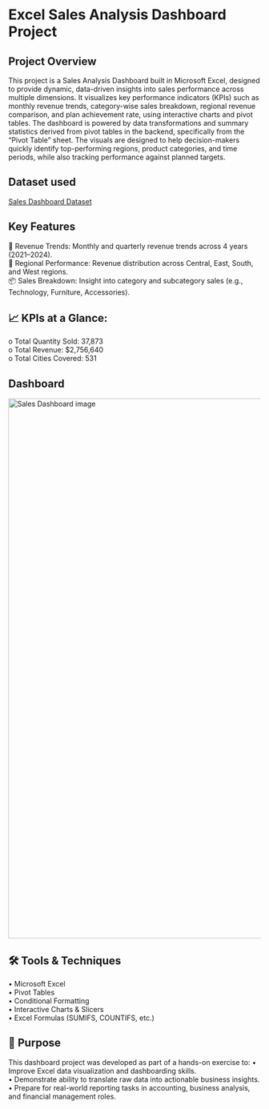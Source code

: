 # Excel Sales Analysis Dashboard Project

## Project Overview
This project is a Sales Analysis Dashboard built in Microsoft Excel, designed to provide dynamic, data-driven insights into sales performance across multiple dimensions. It visualizes key performance indicators (KPIs) such as monthly revenue trends, category-wise sales breakdown, regional revenue comparison, and plan achievement rate, using interactive charts and pivot tables.
The dashboard is powered by data transformations and summary statistics derived from pivot tables in the backend, specifically from the “Pivot Table” sheet. The visuals are designed to help decision-makers quickly identify top-performing regions, product categories, and time periods, while also tracking performance against planned targets.

## Dataset used
<a href=https://github.com/Aileswhale/Sales-dashboard/blob/master/Sales%20Dashboard.xlsm> Sales Dashboard Dataset</a>

## Key Features
📅 Revenue Trends: Monthly and quarterly revenue trends across 4 years (2021–2024). <br>
🧭 Regional Performance: Revenue distribution across Central, East, South, and West regions.<br>
📦 Sales Breakdown: Insight into category and subcategory sales (e.g., Technology, Furniture, Accessories).

## 📈 KPIs at a Glance:
o	Total Quantity Sold: 37,873<br>
o	Total Revenue: $2,756,640<br>
o	Total Cities Covered: 531

## Dashboard
<img width="1920" height="1079" alt="Sales Dashboard image" src="https://github.com/user-attachments/assets/feaa0c4b-6c6d-4f2c-a4d6-8f34e1f3103f" />

## 🛠️ Tools & Techniques
•	Microsoft Excel <br>
•	Pivot Tables <br>
•	Conditional Formatting <br>
•	Interactive Charts & Slicers <br>
•	Excel Formulas (SUMIFS, COUNTIFS, etc.)

## 📌 Purpose
This dashboard project was developed as part of a hands-on exercise to:
•	Improve Excel data visualization and dashboarding skills. <br>
•	Demonstrate ability to translate raw data into actionable business insights. <br>
•	Prepare for real-world reporting tasks in accounting, business analysis, and financial management roles.

